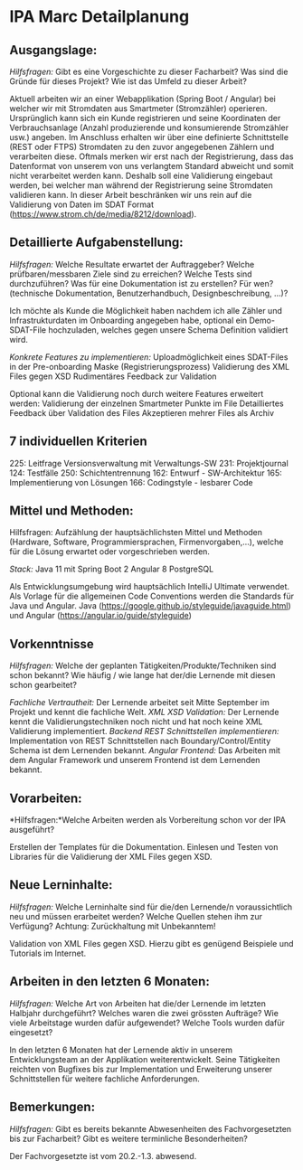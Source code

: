 # IPA Marc Detailplanung

## Ausgangslage:
*Hilfsfragen:* Gibt es eine Vorgeschichte zu dieser Facharbeit? Was sind die Gründe für dieses Projekt? Wie ist das Umfeld zu dieser Arbeit?

Aktuell arbeiten wir an einer Webapplikation (Spring Boot / Angular) bei welcher wir mit Stromdaten aus Smartmeter (Stromzähler) operieren. Ursprünglich kann sich ein Kunde registrieren und seine Koordinaten der Verbrauchsanlage (Anzahl produzierende und konsumierende Stromzähler usw.) angeben. Im Anschluss erhalten wir über eine definierte Schnittstelle (REST oder FTPS) Stromdaten zu den zuvor angegebenen Zählern und verarbeiten diese. Oftmals merken wir erst nach der Registrierung, dass das Datenformat von unserem von uns verlangtem Standard abweicht und somit nicht verarbeitet werden kann. Deshalb soll eine Validierung eingebaut werden, bei welcher man während der Registrierung seine Stromdaten validieren kann. In dieser Arbeit beschränken wir uns rein auf die Validierung von Daten im SDAT Format (https://www.strom.ch/de/media/8212/download).


## Detaillierte Aufgabenstellung:
*Hilfsfragen:* Welche Resultate erwartet der Auftraggeber? Welche prüfbaren/messbaren Ziele sind zu erreichen? Welche Tests sind durchzuführen? Was für eine Dokumentation ist zu erstellen? Für wen? (technische Dokumentation, Benutzerhandbuch, Designbeschreibung, ...)?

Ich möchte als Kunde die Möglichkeit haben nachdem ich alle Zähler und Infrastrukturdaten im Onboarding angegeben habe, optional ein Demo-SDAT-File hochzuladen, welches gegen unsere Schema Definition validiert wird. 

*Konkrete Features zu implementieren:*
Uploadmöglichkeit eines SDAT-Files in der Pre-onboarding Maske (Registrierungsprozess)
Validierung des XML Files gegen XSD
Rudimentäres Feedback zur Validation

Optional kann die Validierung noch durch weitere Features erweitert werden:
Validierung der einzelnen Smartmeter Punkte im File
Detailliertes Feedback über Validation des Files
Akzeptieren mehrer Files als Archiv 


## 7 individuellen Kriterien


225: Leitfrage Versionsverwaltung mit Verwaltungs-SW
231: Projektjournal
124: Testfälle
250: Schichtentrennung
162: Entwurf - SW-Architektur
165: Implementierung von Lösungen
166: Codingstyle - lesbarer Code


## Mittel und Methoden:
Hilfsfragen: Aufzählung der hauptsächlichsten Mittel und Methoden (Hardware, Software, Programmiersprachen, Firmenvorgaben,...), welche für die Lösung erwartet oder vorgeschrieben werden.

*Stack:*
Java 11 mit Spring Boot 2
Angular 8
PostgreSQL

Als Entwicklungsumgebung wird hauptsächlich IntelliJ Ultimate verwendet.
Als Vorlage für die allgemeinen Code Conventions werden die Standards für Java und Angular. Java (https://google.github.io/styleguide/javaguide.html) und Angular (https://angular.io/guide/styleguide)


## Vorkenntnisse
*Hilfsfragen:* Welche der geplanten Tätigkeiten/Produkte/Techniken sind schon bekannt? Wie häufig / wie lange hat der/die Lernende mit diesen schon gearbeitet?

*Fachliche Vertrautheit:* Der Lernende arbeitet seit Mitte September im Projekt und kennt die fachliche Welt.
*XML XSD Validation:* Der Lernende kennt die Validierungstechniken noch nicht und hat noch keine XML Validierung implementiert.
*Backend REST Schnittstellen implementieren:* Implementation von REST Schnittstellen nach Boundary/Control/Entity Schema ist dem Lernenden bekannt.
*Angular Frontend:* Das Arbeiten mit dem Angular Framework und unserem Frontend ist dem Lernenden bekannt.


## Vorarbeiten:
*Hilfsfragen:*Welche Arbeiten werden als Vorbereitung schon vor der IPA ausgeführt?

Erstellen der Templates für die Dokumentation. Einlesen und Testen von Libraries für die Validierung der XML Files gegen XSD.


## Neue Lerninhalte:
*Hilfsfragen:* Welche Lerninhalte sind für die/den Lernende/n voraussichtlich neu und müssen erarbeitet werden? Welche Quellen stehen ihm zur Verfügung? Achtung: Zurückhaltung mit Unbekanntem!

Validation von XML Files gegen XSD. Hierzu gibt es genügend Beispiele und Tutorials im Internet.


## Arbeiten in den letzten 6 Monaten:
*Hilfsfragen:* Welche Art von Arbeiten hat die/der Lernende im letzten Halbjahr durchgeführt? Welches waren die zwei grössten Aufträge? Wie viele Arbeitstage wurden dafür aufgewendet? Welche Tools wurden dafür eingesetzt?

In den letzten 6 Monaten hat der Lernende aktiv in unserem Entwicklungsteam an der Applikation weiterentwickelt. Seine Tätigkeiten reichten von Bugfixes bis zur Implementation und Erweiterung unserer Schnittstellen für weitere fachliche Anforderungen. 

## Bemerkungen:
*Hilfsfragen:* Gibt es bereits bekannte Abwesenheiten des Fachvorgesetzten bis zur Facharbeit? Gibt es weitere terminliche Besonderheiten?

Der Fachvorgesetzte ist vom 20.2.-1.3. abwesend. 

